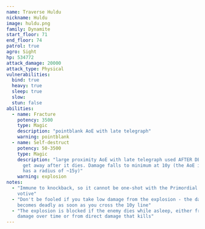 ```yaml
---
name: Traverse Huldu
nickname: Huldu
image: huldu.png
family: Dynamite
start_floor: 71
end_floor: 74
patrol: true
agro: Sight
hp: 534772
attack_damage: 20000
attack_type: Physical
vulnerabilities:
  bind: true
  heavy: true
  sleep: true
  slow: 
  stun: false
abilities:
  - name: Fracture
    potency: 3500
    type: Magic
    description: "pointblank AoE with late telegraph"
    warning: pointblank
  - name: Self-destruct
    potency: 50-3500
    type: Magic
    description: "large proximity AoE with late telegraph used AFTER DEATH -
      get away after it dies. Damage falls to minimum at 10y (the AoE itself
      has a radius of ~15y)"
    warning: explosion
notes:
  - "Immune to knockback, so it cannot be one-shot with the Primordial Flesh
    votive"
  - "Don't be fooled if you take low damage from the explosion - the damage
    becomes deadly as soon as you cross the 10y line"
  - "The explosion is blocked if the enemy dies while asleep, either from
    damage over time or from direct damage that kills"
---
```


